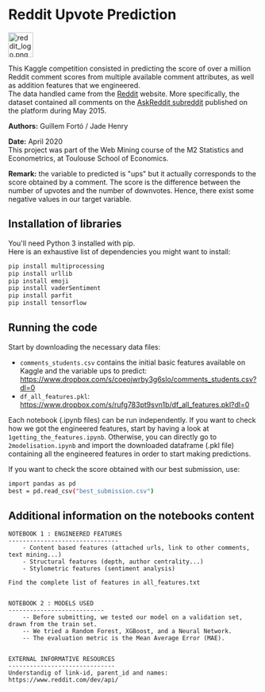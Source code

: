 # Reddit Upvote Prediction

<img alt="reddit_logo.png" src="/Users/guillemforto/github/reddit_upvote_prediction/reddit_logo.png" width="50" height="50"> <br>

This Kaggle competition consisted in predicting the score of over a million Reddit comment scores from multiple available comment attributes, as well as addition features that we engineered.<br>
The data handled came from the [Reddit](https://fr.wikipedia.org/wiki/Reddit) website. More specifically, the dataset contained all comments on the [AskReddit subreddit](https://www.reddit.com/r/AskReddit/) published on the platform during May 2015.

**Authors:** Guillem Fortó / Jade Henry

**Date:** April 2020<br>
This project was part of the Web Mining course of the M2 Statistics and Econometrics, at Toulouse School of Economics.

**Remark:** the variable to predicted is "ups" but it actually corresponds to the score
obtained by a comment. The score is the difference between the number of upvotes and
the number of downvotes. Hence, there exist some negative values in our target variable.

## Installation of libraries
You'll need Python 3 installed with pip.<br>
Here is an exhaustive list of dependencies you might want to install:
```bash
pip install multiprocessing
pip install urllib
pip install emoji
pip install vaderSentiment
pip install parfit
pip install tensorflow
```


## Running the code
Start by downloading the necessary data files:
- `comments_students.csv` contains the initial basic features available on Kaggle and the variable ups to predict: https://www.dropbox.com/s/coeojwrby3g6slo/comments_students.csv?dl=0
- `df_all_features.pkl`: https://www.dropbox.com/s/rufg783pt9svn1b/df_all_features.pkl?dl=0

Each notebook (.ipynb files) can be run independently. If you want to check how we got the engineered features, start by having a look at `1getting_the_features.ipynb`. Otherwise, you can directly go to `2modelisation.ipynb` and import the downloaded dataframe (.pkl file) containing all the engineered features in order to start making predictions.

If you want to check the score obtained with our best submission, use:
```bash
import pandas as pd
best = pd.read_csv("best_submission.csv")
```

## Additional information on the notebooks content
	NOTEBOOK 1 : ENGINEERED FEATURES
	-------------------------------
		- Content based features (attached urls, link to other comments, text mining...)
		- Structural features (depth, author centrality...)
		- Stylometric features (sentiment analysis)

	Find the complete list of features in all_features.txt


	NOTEBOOK 2 : MODELS USED
	---------------------------
		-- Before submitting, we tested our model on a validation set, drawn from the train set.
		-- We tried a Random Forest, XGBoost, and a Neural Network.
		-- The evaluation metric is the Mean Average Error (MAE).


	EXTERNAL INFORMATIVE RESOURCES
	------------------------------
	Understandig of link-id, parent_id and names: https://www.reddit.com/dev/api/
